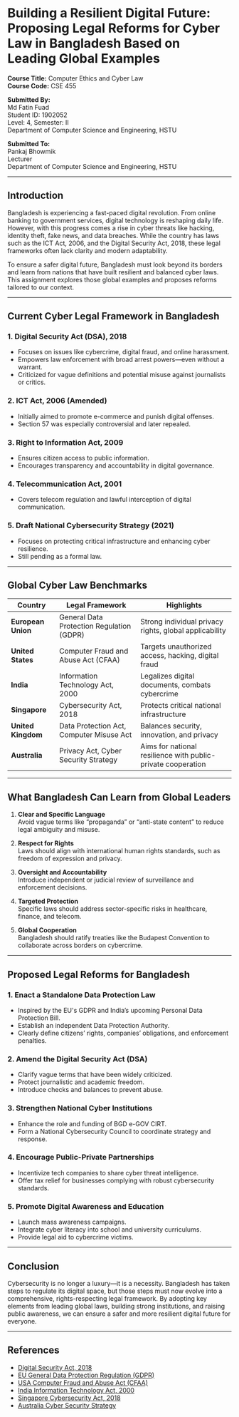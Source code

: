 #  Building a Resilient Digital Future: Proposing Legal Reforms for Cyber Law in Bangladesh Based on Leading Global Examples

**Course Title:** Computer Ethics and Cyber Law  
**Course Code:** CSE 455  

**Submitted By:**  
Md Fatin Fuad  
Student ID: 1902052  
Level: 4, Semester: II  
Department of Computer Science and Engineering, HSTU  

**Submitted To:**  
Pankaj Bhowmik  
Lecturer  
Department of Computer Science and Engineering, HSTU  

---

##  Introduction

Bangladesh is experiencing a fast-paced digital revolution. From online banking to government services, digital technology is reshaping daily life. However, with this progress comes a rise in cyber threats like hacking, identity theft, fake news, and data breaches. While the country has laws such as the ICT Act, 2006, and the Digital Security Act, 2018, these legal frameworks often lack clarity and modern adaptability.

To ensure a safer digital future, Bangladesh must look beyond its borders and learn from nations that have built resilient and balanced cyber laws. This assignment explores those global examples and proposes reforms tailored to our context.

---

##  Current Cyber Legal Framework in Bangladesh

### 1. **Digital Security Act (DSA), 2018**
- Focuses on issues like cybercrime, digital fraud, and online harassment.
- Empowers law enforcement with broad arrest powers—even without a warrant.
- Criticized for vague definitions and potential misuse against journalists or critics.

### 2. **ICT Act, 2006 (Amended)**
- Initially aimed to promote e-commerce and punish digital offenses.
- Section 57 was especially controversial and later repealed.

### 3. **Right to Information Act, 2009**
- Ensures citizen access to public information.
- Encourages transparency and accountability in digital governance.

### 4. **Telecommunication Act, 2001**
- Covers telecom regulation and lawful interception of digital communication.

### 5. **Draft National Cybersecurity Strategy (2021)**
- Focuses on protecting critical infrastructure and enhancing cyber resilience.
- Still pending as a formal law.

---

##  Global Cyber Law Benchmarks

| Country        | Legal Framework                       | Highlights                                                              |
|----------------|----------------------------------------|-------------------------------------------------------------------------|
| **European Union** | General Data Protection Regulation (GDPR) | Strong individual privacy rights, global applicability                 |
| **United States**  | Computer Fraud and Abuse Act (CFAA)        | Targets unauthorized access, hacking, digital fraud                    |
| **India**          | Information Technology Act, 2000            | Legalizes digital documents, combats cybercrime                        |
| **Singapore**      | Cybersecurity Act, 2018                     | Protects critical national infrastructure                              |
| **United Kingdom** | Data Protection Act, Computer Misuse Act    | Balances security, innovation, and privacy                            |
| **Australia**      | Privacy Act, Cyber Security Strategy         | Aims for national resilience with public-private cooperation          |

---

##  What Bangladesh Can Learn from Global Leaders

1. **Clear and Specific Language**  
   Avoid vague terms like “propaganda” or “anti-state content” to reduce legal ambiguity and misuse.

2. **Respect for Rights**  
   Laws should align with international human rights standards, such as freedom of expression and privacy.

3. **Oversight and Accountability**  
   Introduce independent or judicial review of surveillance and enforcement decisions.

4. **Targeted Protection**  
   Specific laws should address sector-specific risks in healthcare, finance, and telecom.

5. **Global Cooperation**  
   Bangladesh should ratify treaties like the Budapest Convention to collaborate across borders on cybercrime.

---

##  Proposed Legal Reforms for Bangladesh

###  1. **Enact a Standalone Data Protection Law**
- Inspired by the EU's GDPR and India’s upcoming Personal Data Protection Bill.
- Establish an independent Data Protection Authority.
- Clearly define citizens’ rights, companies’ obligations, and enforcement penalties.

###  2. **Amend the Digital Security Act (DSA)**
- Clarify vague terms that have been widely criticized.
- Protect journalistic and academic freedom.
- Introduce checks and balances to prevent abuse.

###  3. **Strengthen National Cyber Institutions**
- Enhance the role and funding of BGD e-GOV CIRT.
- Form a National Cybersecurity Council to coordinate strategy and response.

###  4. **Encourage Public-Private Partnerships**
- Incentivize tech companies to share cyber threat intelligence.
- Offer tax relief for businesses complying with robust cybersecurity standards.

###  5. **Promote Digital Awareness and Education**
- Launch mass awareness campaigns.
- Integrate cyber literacy into school and university curriculums.
- Provide legal aid to cybercrime victims.

---

##  Conclusion

Cybersecurity is no longer a luxury—it is a necessity. Bangladesh has taken steps to regulate its digital space, but those steps must now evolve into a comprehensive, rights-respecting legal framework. By adopting key elements from leading global laws, building strong institutions, and raising public awareness, we can ensure a safer and more resilient digital future for everyone.

---

##  References

- [Digital Security Act, 2018](https://bdlaws.minlaw.gov.bd/act-1261.html)  
- [EU General Data Protection Regulation (GDPR)](https://gdpr.eu)  
- [USA Computer Fraud and Abuse Act (CFAA)](https://www.law.cornell.edu/uscode/text/18/1030)  
- [India Information Technology Act, 2000](https://www.meity.gov.in/content/information-technology-act)  
- [Singapore Cybersecurity Act, 2018](https://www.csa.gov.sg/legislation/CSA)  
- [Australia Cyber Security Strategy](https://www.cyber.gov.au)  
